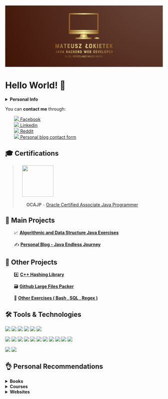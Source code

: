 ![alt text](https://github.com/matthew01lokiet/matthew01lokiet/blob/main/my_person_logo.png?raw=true "Header")
# Hello World! 👋

<details>
 <summary><b>Personal Info</b></summary>
 <hr>
&emsp;My name is Mateusz Łokietek, and I'm a 20 years old, ambitious and hard-working <b>java backend web developer</b>. <br/>
&emsp;The goal I've chosen to pursue is to find my first job and <b>provide significant value</b> to the potential employer. <br/>
&emsp;I'm ready to take up a <b>low-paid, full-time job in order to present my technical skills</b> and gain valuable experience. <br/><br/>
&emsp;Currently living in Szczecin, Poland. <br/>
&emsp;In a meantime, following news from the web-application security world and learning about various exploitation technics. <br/>
 <hr>
</details>

You can **contact me** through:

&emsp;&emsp;<a href="https://www.facebook.com/profile.php?id=100040683093299"><img src="https://img.shields.io/badge/-informational?style=flat&logo=facebook&logoColor=white"> Facebook</a> 
<br> &emsp;&emsp;<a href="https://www.linkedin.com/in/mateusz-łokietek-400a9a203"><img src="https://img.shields.io/badge/-informational?style=flat&logo=linkedin"> Linkedin</a> 
<br> &emsp;&emsp;<a href="https://www.reddit.com/user/mateoeo_01"><img src="https://img.shields.io/badge/-informational?style=flat&logo=reddit&logoColor=white"> Reddit</a>
<br> &emsp;&emsp;<a href="https://www.javaendlessjourney.com/contact.html"><img src="https://img.shields.io/badge/-informational?style=flat&logo=blogger&logoColor=white"> Personal blog contact form</a>

## 🎓 Certifications


>&emsp;<img src="https://images.youracclaim.com/size/680x680/images/a9848abf-f8bd-474d-a9b4-6086da11a916/Oracle_Associates_Badge__1_.png" width="100em"   height="100em"  />
>
>&emsp;&emsp;**OCAJP** - [Oracle Certified Associate Java Programmer](https://www.youracclaim.com/badges/68cbdccf-1c30-4a75-8b11-1250fcebd35a/public_url)



## 🥇 Main Projects

 &emsp;&emsp;📈 <b><a href="https://github.com/matthew01lokiet/Algorithmic-exercises">Algorithmic and Data Structure Java Exercises</a></b>

 &emsp;&emsp;✍ <b><a href="https://www.javaendlessjourney.com/">Personal Blog - Java Endless Journey</a></b>

## 🥈 Other Projects

 &emsp;&emsp;#️⃣ <b><a href="https://github.com/matthew01lokiet/Hashing-library">C++ Hashing Library</a></b>

 &emsp;&emsp;🗃️ <b><a href="https://github.com/matthew01lokiet/Github-large-files-packer">Github Large Files Packer</a></b>
 
 &emsp;&emsp;🧮 <b><a href="https://github.com/matthew01lokiet/Other-exercises">Other Exercises ( Bash , SQL , Regex )</a></b>

## 🛠️ Tools & Technologies
![](https://img.shields.io/badge/OS-Ubuntu-informational?style=flat&logo=linux&logoColor=white&color=DAA520)
![](https://img.shields.io/badge/Shell-Bash-informational?style=flat&logo=gnu-bash&logoColor=white&color=DAA520)
![](https://img.shields.io/badge/Version_Control-Git-informational?style=flat&logo=git&logoColor=white&color=DAA520)
![](https://img.shields.io/badge/Database-PostgreSQL-informational?style=flat&logo=postgresql&logoColor=white&color=DAA520)
![](https://img.shields.io/badge/Database_Management_Tool-pgAdmin_4-informational?style=flat&logo=postgresql&logoColor=white&color=DAA520)
![](https://img.shields.io/badge/IDE-IntelliJ_IDEA-informational?style=flat&logo=intellij-idea&logoColor=white&color=DAA520)

![](https://img.shields.io/badge/Code-Java_8-informational?style=flat&logo=java&logoColor=white&color=DAA520)
![](https://img.shields.io/badge/Project_Dependencies_Management-Maven-informational?style=flat&logo=apache-maven&logoColor=white&color=DAA520)
![](https://img.shields.io/badge/Unit_Testing-JUnit_5-informational?style=flat&logo=dev.to&logoColor=white&color=DAA520)
![](https://img.shields.io/badge/Unit_Testing-Mockito-informational?style=flat&logo=dev.to&logoColor=white&color=DAA520)
![](https://img.shields.io/badge/Framework-Hibernate-informational?style=flat&logo=java&logoColor=white&color=DAA520)
![](https://img.shields.io/badge/Framework-Spring_Core-informational?style=flat&logo=java&logoColor=white&color=DAA520)
![](https://img.shields.io/badge/Framework-Spring_Boot-informational?style=flat&logo=java&logoColor=white&color=DAA520)
![](https://img.shields.io/badge/Framework-Spring_Web_(REST)-informational?style=flat&logo=java&logoColor=white&color=DAA520)
![](https://img.shields.io/badge/Framework-Spring_Security-informational?style=flat&logo=java&logoColor=white&color=DAA520)
![](https://img.shields.io/badge/Framework-Spring_AOP-informational?style=flat&logo=java&logoColor=white&color=DAA520)
![](https://img.shields.io/badge/Framework-Spring_Data_JPA-informational?style=flat&logo=java&logoColor=white&color=DAA520)

![](https://img.shields.io/badge/Frontend-HTML_5-informational?style=flat&logo=html5&logoColor=white&color=DAA520)
![](https://img.shields.io/badge/Frontend-CSS_3-informational?style=flat&logo=css3&logoColor=white&color=DAA520)

## 👌 Personal Recommendations

<details>
 <summary><b>Books</b></summary>
 <ul>
  <li><a href="https://www.amazon.com/Core-Java-I-Fundamentals-11th-Horstmann/dp/0135166306">Core Java Volume I - Fundamentals (by Cay Horstmann)</a></li>
  <li><a href="https://www.amazon.com/Core-Java-II-Advanced-Features-11th/dp/0135166314">Core Java Volume II - Advanced Features (by Cay Horstmann)</a></li>
  <li><a href="https://www.amazon.com/Effective-Java-Joshua-Bloch/dp/0134685997">Effective Java 3rd Edition (by Joshua Bloch)</a></li>
  <li><a href="https://www.amazon.com/Pro-Git-Scott-Chacon/dp/1484200772">Pro Git (by Scott Chacon)</a></li>
  <li><a href="https://www.amazon.com/Clean-Coder-Conduct-Professional-Programmers/dp/0137081073">The Clean Coder: A Code of Conduct for Professional Programmers (by Robert Martin)</a></li>
  <li><a href="https://www.amazon.com/Ghost-Wires-Adventures-Worlds-Wanted/dp/0316037729">Ghost in the Wires (by Kevin Mitnick)</a></li>
  <li><a href="https://www.amazon.com/Art-Deception-Controlling-Element-Security/dp/076454280X">The Art of Deception (by Kevin Mitnick)</a></li>
  <li><a href="https://www.amazon.com/Zrozumiec-programowanie-Gynvael-Coldwind/dp/8301190876">Zrozumiec Programowanie (by Gynvael Coldwind) - POLISH</a></li>
  <li><a href="https://www.amazon.com/Opus-magnum-Programowanie-jezyku-komplet/dp/8328342146">Opus magnum C++11 (by Jerzy Grebosz) - POLISH</a></li>
 </ul>
</details>

<details>
 <summary><b>Courses</b></summary>
 <ul>
  <li><a href="https://www.udemy.com/course/the-complete-sql-bootcamp/">The Complete SQL Bootcamp 2021: Go from Zero to Hero</a></li>
  <li><a href="https://www.udemy.com/course/data-structures-and-algorithms-deep-dive-using-java/">Data Structures and Algorithms: Deep Dive Using Java</a></li>
  <li><a href="https://www.udemy.com/course/mockito-tutorial-with-junit-examples/">Learn Java Unit Testing with Junit & Mockito in 30 Steps</a></li>
  <li><a href="https://www.udemy.com/course/practical-test-driven-development-for-java-programmers/">Practical Test Driven Development for Java Programmers</a></li>
  <li><a href="https://www.udemy.com/course/jsp-tutorial/">JSP, Servlets and JDBC for Beginners: Build a Database App</a></li>
  <li><a href="https://www.udemy.com/course/spring-hibernate-tutorial/">Spring & Hibernate for Beginners (includes Spring Boot)</a></li>
  <li><a href="https://www.youtube.com/playlist?list=PLqq-6Pq4lTTYTEooakHchTGglSvkZAjnE">Spring Security Basics</a></li>
  <li><a href="https://www.youtube.com/playlist?list=PLqq-6Pq4lTTbx8p2oCgcAQGQyqN8XeA1x">Spring Boot Quick Start</a></li>
 </ul>
</details>

<details>
 <summary><b>Websites</b></summary>
 
- Training:
  - [Leetcode](https://leetcode.com/problemset/all/)
  - [Hackerrank](https://www.hackerrank.com/dashboard)
  - [SPOJ](https://www.spoj.com/)
  - [Hack The Box](https://www.hackthebox.eu/)
  - [HackThisSite](https://www.hackthissite.org/)
- Knowledge:
  - [Tutorialspoint](https://www.tutorialspoint.com/index.htm)
  - [Baeldung](https://www.baeldung.com/)
  - [Udemy](https://www.udemy.com/courses/development/)
  - [O'Reilly](https://www.oreilly.com/) - you can create new accounts for free trial (no credit card needed)
</details>












